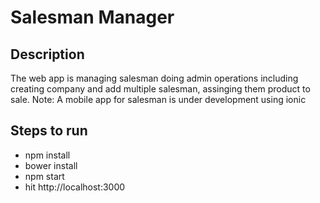 # Salesman Manager

## Description
The web app is managing salesman doing admin operations including creating company and add multiple salesman, assinging them product to sale.
Note: A mobile app for salesman is under development using ionic

## Steps to run

- npm install
- bower install
- npm start
- hit http://localhost:3000
